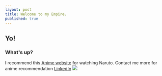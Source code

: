 ```yaml
---
layout: post
title: Welcome to my Empire.
published: true
---
```

## Yo!
### What's up?
	
I recommend this [Anime website](https://zoro.to) for watching Naruto. Contact me more for anime recommendation [LinkedIn](https://www.linkedin.com/in/gagan-v-28a5aa21b/)
![]({{site.baseurl}}/https://avatars.githubusercontent.com/u/87856962?v=4)
